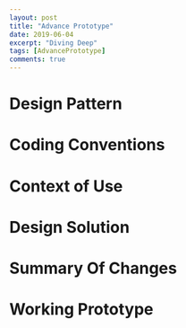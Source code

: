 ```yaml
---
layout: post
title: "Advance Prototype"
date: 2019-06-04
excerpt: "Diving Deep"
tags: [AdvancePrototype]
comments: true
---
```


<h1><b>Design Pattern</b></h1>
<h1><b>Coding Conventions</b></h1>
<h1><b>Context of Use</b></h1>
<h1><b>Design Solution</b></h1>
<h1><b>Summary Of Changes</b></h1>
<h1><b>Working Prototype</b></h1>
